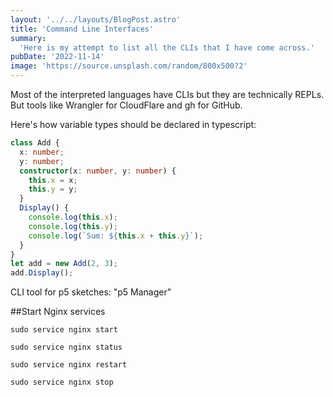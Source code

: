 ```yaml
---
layout: '../../layouts/BlogPost.astro'
title: 'Command Line Interfaces'
summary:
  'Here is my attempt to list all the CLIs that I have come across.'
pubDate: '2022-11-14'
image: 'https://source.unsplash.com/random/800x500?2'
---
```


Most of the interpreted languages have CLIs but they are technically REPLs. But tools like Wrangler for CloudFlare and gh for GitHub. 

Here's how variable types should be declared in typescript:

```ts
class Add {
  x: number;
  y: number;
  constructor(x: number, y: number) {
    this.x = x;
    this.y = y;
  }
  Display() {
    console.log(this.x);
    console.log(this.y);
    console.log(`Sum: ${this.x + this.y}`);
  }
}
let add = new Add(2, 3);
add.Display();
```

CLI tool for p5 sketches:  "p5 Manager"


##Start Nginx services

```
sudo service nginx start

sudo service nginx status

sudo service nginx restart

sudo service nginx stop
```